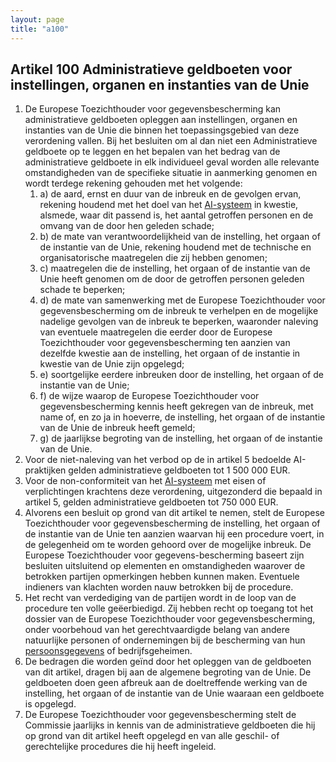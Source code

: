 ```yaml
---
layout: page
title: "a100"
---
```


## Artikel 100 Administratieve geldboeten voor instellingen, organen en instanties van de Unie

1. De Europese Toezichthouder voor gegevensbescherming kan administratieve geldboeten opleggen aan instellingen, organen en instanties van de Unie die binnen het toepassingsgebied van deze verordening vallen. Bij het besluiten om al dan niet een Administratieve geldboete op te leggen en het bepalen van het bedrag van de administratieve geldboete in elk individueel geval worden alle relevante omstandigheden van de specifieke situatie in aanmerking genomen en wordt terdege rekening gehouden met het volgende:
	1. a) de aard, ernst en duur van de inbreuk en de gevolgen ervan, rekening houdend met het doel van het [AI-systeem](a3.md#^ai-systeem) in kwestie, alsmede, waar dit passend is, het aantal getroffen personen en de omvang van de door hen geleden schade;
	2. b) de mate van verantwoordelijkheid van de instelling, het orgaan of de instantie van de Unie, rekening houdend met de technische en organisatorische maatregelen die zij hebben genomen;
	3. c) maatregelen die de instelling, het orgaan of de instantie van de Unie heeft genomen om de door de getroffen personen geleden schade te beperken;
	4. d) de mate van samenwerking met de Europese Toezichthouder voor gegevensbescherming om de inbreuk te verhelpen en de mogelijke nadelige gevolgen van de inbreuk te beperken, waaronder naleving van eventuele maatregelen die eerder door de Europese Toezichthouder voor gegevensbescherming ten aanzien van dezelfde kwestie aan de instelling, het orgaan of de instantie in kwestie van de Unie zijn opgelegd;
	5. e) soortgelijke eerdere inbreuken door de instelling, het orgaan of de instantie van de Unie;
	6. f) de wijze waarop de Europese Toezichthouder voor gegevensbescherming kennis heeft gekregen van de inbreuk, met name of, en zo ja in hoeverre, de instelling, het orgaan of de instantie van de Unie de inbreuk heeft gemeld;
	7. g) de jaarlijkse begroting van de instelling, het orgaan of de instantie van de Unie.
2. Voor de niet-naleving van het verbod op de in artikel 5 bedoelde AI-praktijken gelden administratieve geldboeten tot 1 500 000 EUR.
3. Voor de non-conformiteit van het [AI-systeem](a3.md#^ai-systeem) met eisen of verplichtingen krachtens deze verordening, uitgezonderd die bepaald in artikel 5, gelden administratieve geldboeten tot 750 000 EUR.
4. Alvorens een besluit op grond van dit artikel te nemen, stelt de Europese Toezichthouder voor gegevensbescherming de instelling, het orgaan of de instantie van de Unie ten aanzien waarvan hij een procedure voert, in de gelegenheid om te worden gehoord over de mogelijke inbreuk. De Europese Toezichthouder voor gegevens-bescherming baseert zijn besluiten uitsluitend op elementen en omstandigheden waarover de betrokken partijen opmerkingen hebben kunnen maken. Eventuele indieners van klachten worden nauw betrokken bij de procedure.
5. Het recht van verdediging van de partijen wordt in de loop van de procedure ten volle geëerbiedigd. Zij hebben recht op toegang tot het dossier van de Europese Toezichthouder voor gegevensbescherming, onder voorbehoud van het gerechtvaardigde belang van andere natuurlijke personen of ondernemingen bij de bescherming van hun [persoonsgegevens](a3.md#^persg) of bedrijfsgeheimen.
6. De bedragen die worden geïnd door het opleggen van de geldboeten van dit artikel, dragen bij aan de algemene begroting van de Unie. De geldboeten doen geen afbreuk aan de doeltreffende werking van de instelling, het orgaan of de instantie van de Unie waaraan een geldboete is opgelegd.
7. De Europese Toezichthouder voor gegevensbescherming stelt de Commissie jaarlijks in kennis van de administratieve geldboeten die hij op grond van dit artikel heeft opgelegd en van alle geschil- of gerechtelijke procedures die hij heeft ingeleid.